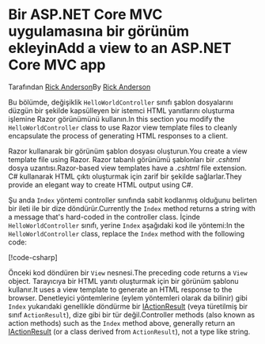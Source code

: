 # <a name="add-a-view-to-an-aspnet-core-mvc-app"></a><span data-ttu-id="c97bf-101">Bir ASP.NET Core MVC uygulamasına bir görünüm ekleyin</span><span class="sxs-lookup"><span data-stu-id="c97bf-101">Add a view to an ASP.NET Core MVC app</span></span>

<span data-ttu-id="c97bf-102">Tarafından [Rick Anderson](https://twitter.com/RickAndMSFT)</span><span class="sxs-lookup"><span data-stu-id="c97bf-102">By [Rick Anderson](https://twitter.com/RickAndMSFT)</span></span>

<span data-ttu-id="c97bf-103">Bu bölümde, değişiklik `HelloWorldController` sınıfı şablon dosyalarını düzgün bir şekilde kapsülleyen bir istemci HTML yanıtlarını oluşturma işlemine Razor görünümünü kullanın.</span><span class="sxs-lookup"><span data-stu-id="c97bf-103">In this section you modify the `HelloWorldController` class to use Razor view template files to cleanly encapsulate the process of generating HTML responses to a client.</span></span>

<span data-ttu-id="c97bf-104">Razor kullanarak bir görünüm şablon dosyası oluşturun.</span><span class="sxs-lookup"><span data-stu-id="c97bf-104">You create a view template file using Razor.</span></span> <span data-ttu-id="c97bf-105">Razor tabanlı görünümü şablonları bir *.cshtml* dosya uzantısı.</span><span class="sxs-lookup"><span data-stu-id="c97bf-105">Razor-based view templates have a *.cshtml* file extension.</span></span> <span data-ttu-id="c97bf-106">C# kullanarak HTML çıktı oluşturmak için zarif bir şekilde sağlarlar.</span><span class="sxs-lookup"><span data-stu-id="c97bf-106">They provide an elegant way to create HTML output using C#.</span></span>

<span data-ttu-id="c97bf-107">Şu anda `Index` yöntemi controller sınıfında sabit kodlanmış olduğunu belirten bir ileti ile bir dize döndürür.</span><span class="sxs-lookup"><span data-stu-id="c97bf-107">Currently the `Index` method returns a string with a message that's hard-coded in the controller class.</span></span> <span data-ttu-id="c97bf-108">İçinde `HelloWorldController` sınıfı, yerine `Index` aşağıdaki kod ile yöntemi:</span><span class="sxs-lookup"><span data-stu-id="c97bf-108">In the `HelloWorldController` class, replace the `Index` method with the following code:</span></span>

[!code-csharp[](~/tutorials/first-mvc-app/start-mvc/sample/MvcMovie/Controllers/HelloWorldController.cs?name=snippet_4)]

<span data-ttu-id="c97bf-109">Önceki kod döndüren bir `View` nesnesi.</span><span class="sxs-lookup"><span data-stu-id="c97bf-109">The preceding code returns a `View` object.</span></span> <span data-ttu-id="c97bf-110">Tarayıcıya bir HTML yanıtı oluşturmak için bir görünüm şablonu kullanır.</span><span class="sxs-lookup"><span data-stu-id="c97bf-110">It uses a view template to generate an HTML response to the browser.</span></span> <span data-ttu-id="c97bf-111">Denetleyici yöntemlerine (eylem yöntemleri olarak da bilinir) gibi `Index` yukarıdaki genellikle döndürme bir [IActionResult](/dotnet/api/microsoft.aspnetcore.mvc.iactionresult) (veya türetilmiş bir sınıf `ActionResult`), dize gibi bir tür değil.</span><span class="sxs-lookup"><span data-stu-id="c97bf-111">Controller methods (also known as action methods) such as the `Index` method above, generally return an [IActionResult](/dotnet/api/microsoft.aspnetcore.mvc.iactionresult) (or a class derived from `ActionResult`), not a type like string.</span></span>
